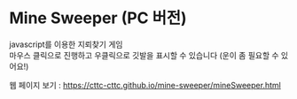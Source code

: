 # Mine Sweeper (PC 버전)
javascript를 이용한 지뢰찾기 게임  
마우스 클릭으로 진행하고 우클릭으로 깃발을 표시할 수 있습니다 (운이 좀 필요할 수 있어요!)  
  
웹 페이지 보기 : https://cttc-cttc.github.io/mine-sweeper/mineSweeper.html
